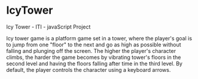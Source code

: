 # IcyTower
Icy Tower - ITI - javaScript Project

Icy tower game is a platform game set in a tower,
 where the player's goal is to jump from one "floor" to the next and go as high as possible without falling and plunging off the screen.
 The higher the player's character climbs, the harder the game becomes by vibrating tower's floors in the second level and having the floors falling after time in the third level.
 By default, the player controls the character using a keyboard arrows.
